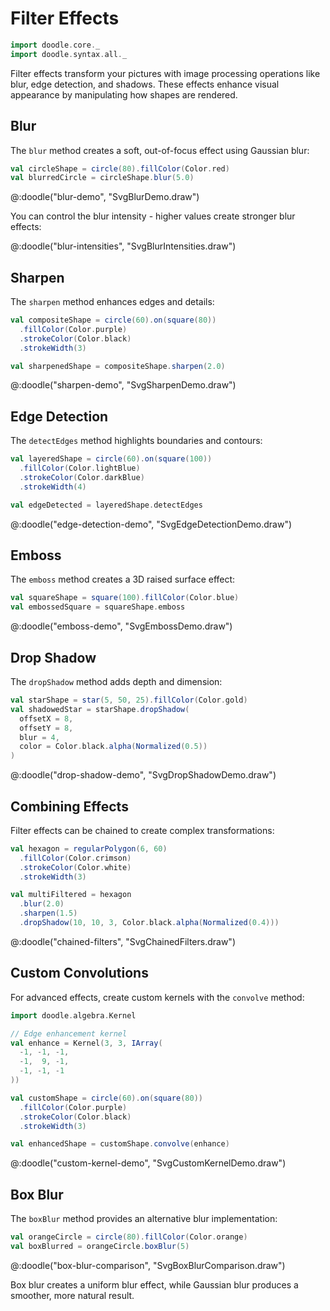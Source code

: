 # Filter Effects

```scala mdoc:invisible
import doodle.core._
import doodle.syntax.all._
```

Filter effects transform your pictures with image processing operations like blur, edge detection, and shadows. These effects enhance visual appearance by manipulating how shapes are rendered.

## Blur

The `blur` method creates a soft, out-of-focus effect using Gaussian blur:

```scala mdoc:silent
val circleShape = circle(80).fillColor(Color.red)
val blurredCircle = circleShape.blur(5.0)
```

@:doodle("blur-demo", "SvgBlurDemo.draw")

You can control the blur intensity - higher values create stronger blur effects:

@:doodle("blur-intensities", "SvgBlurIntensities.draw")

## Sharpen

The `sharpen` method enhances edges and details:

```scala mdoc:silent
val compositeShape = circle(60).on(square(80))
  .fillColor(Color.purple)
  .strokeColor(Color.black)
  .strokeWidth(3)

val sharpenedShape = compositeShape.sharpen(2.0)
```

@:doodle("sharpen-demo", "SvgSharpenDemo.draw")

## Edge Detection

The `detectEdges` method highlights boundaries and contours:

```scala mdoc:silent
val layeredShape = circle(60).on(square(100))
  .fillColor(Color.lightBlue)
  .strokeColor(Color.darkBlue)
  .strokeWidth(4)

val edgeDetected = layeredShape.detectEdges
```

@:doodle("edge-detection-demo", "SvgEdgeDetectionDemo.draw")

## Emboss

The `emboss` method creates a 3D raised surface effect:

```scala mdoc:silent
val squareShape = square(100).fillColor(Color.blue)
val embossedSquare = squareShape.emboss
```

@:doodle("emboss-demo", "SvgEmbossDemo.draw")

## Drop Shadow

The `dropShadow` method adds depth and dimension:

```scala mdoc:silent
val starShape = star(5, 50, 25).fillColor(Color.gold)
val shadowedStar = starShape.dropShadow(
  offsetX = 8,
  offsetY = 8,
  blur = 4,
  color = Color.black.alpha(Normalized(0.5))
)
```

@:doodle("drop-shadow-demo", "SvgDropShadowDemo.draw")

## Combining Effects

Filter effects can be chained to create complex transformations:

```scala mdoc:silent
val hexagon = regularPolygon(6, 60)
  .fillColor(Color.crimson)
  .strokeColor(Color.white)
  .strokeWidth(3)

val multiFiltered = hexagon
  .blur(2.0)
  .sharpen(1.5)
  .dropShadow(10, 10, 3, Color.black.alpha(Normalized(0.4)))
```

@:doodle("chained-filters", "SvgChainedFilters.draw")

## Custom Convolutions

For advanced effects, create custom kernels with the `convolve` method:

```scala mdoc:silent
import doodle.algebra.Kernel

// Edge enhancement kernel
val enhance = Kernel(3, 3, IArray(
  -1, -1, -1,
  -1,  9, -1,
  -1, -1, -1
))

val customShape = circle(60).on(square(80))
  .fillColor(Color.purple)
  .strokeColor(Color.black)
  .strokeWidth(3)

val enhancedShape = customShape.convolve(enhance)
```

@:doodle("custom-kernel-demo", "SvgCustomKernelDemo.draw")

## Box Blur

The `boxBlur` method provides an alternative blur implementation:

```scala mdoc:silent
val orangeCircle = circle(80).fillColor(Color.orange)
val boxBlurred = orangeCircle.boxBlur(5)
```

@:doodle("box-blur-comparison", "SvgBoxBlurComparison.draw")

Box blur creates a uniform blur effect, while Gaussian blur produces a smoother, more natural result.
